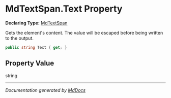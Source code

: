 # MdTextSpan.Text Property

**Declaring Type:** [MdTextSpan](../index.md)

Gets the element's content. The value will be escaped before being written to the output.

```csharp
public string Text { get; }
```

## Property Value

string

___

*Documentation generated by [MdDocs](https://github.com/ap0llo/mddocs)*
